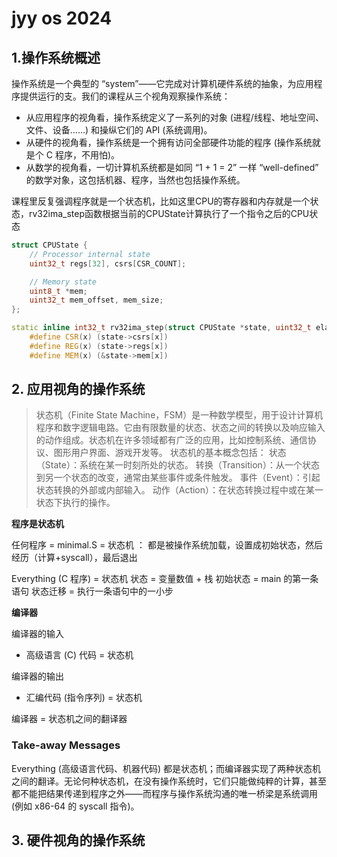# jyy os 2024

## 1.操作系统概述

操作系统是一个典型的 “system”——它完成对计算机硬件系统的抽象，为应用程序提供运行的支。我们的课程从三个视角观察操作系统：
+ 从应用程序的视角看，操作系统定义了一系列的对象 (进程/线程、地址空间、文件、设备……) 和操纵它们的 API (系统调用)。
+ 从硬件的视角看，操作系统是一个拥有访问全部硬件功能的程序 (操作系统就是个 C 程序，不用怕)。
+ 从数学的视角看，一切计算机系统都是如同 “1 + 1 = 2” 一样 “well-defined” 的数学对象，这包括机器、程序，当然也包括操作系统。

课程里反复强调程序就是一个状态机，比如这里CPU的寄存器和内存就是一个状态，rv32ima_step函数根据当前的CPUState计算执行了一个指令之后的CPU状态

```c++
struct CPUState {
    // Processor internal state
    uint32_t regs[32], csrs[CSR_COUNT];

    // Memory state
    uint8_t *mem;
    uint32_t mem_offset, mem_size;
};

static inline int32_t rv32ima_step(struct CPUState *state, uint32_t elapsedUs) {
    #define CSR(x) (state->csrs[x])
    #define REG(x) (state->regs[x])
    #define MEM(x) (&state->mem[x])
```

## 2. 应用视角的操作系统

> 状态机（Finite State Machine，FSM）是一种数学模型，用于设计计算机程序和数字逻辑电路。它由有限数量的状态、状态之间的转换以及响应输入的动作组成。状态机在许多领域都有广泛的应用，比如控制系统、通信协议、图形用户界面、游戏开发等。
状态机的基本概念包括：
状态（State）：系统在某一时刻所处的状态。
转换（Transition）：从一个状态到另一个状态的改变，通常由某些事件或条件触发。
事件（Event）：引起状态转换的外部或内部输入。
动作（Action）：在状态转换过程中或在某一状态下执行的操作。

**程序是状态机**

任何程序 = minimal.S = 状态机 ： 都是被操作系统加载，设置成初始状态，然后经历（计算+syscall），最后退出

Everything (C 程序) = 状态机
状态 = 变量数值 + 栈 
初始状态 = main 的第⼀条语句 
状态迁移 = 执⾏⼀条语句中的⼀⼩步

**编译器**

编译器的输⼊
+ ⾼级语⾔ (C) 代码 = 状态机

编译器的输出
+ 汇编代码 (指令序列) = 状态机

编译器 = 状态机之间的翻译器

### Take-away Messages
Everything (高级语言代码、机器代码) 都是状态机；而编译器实现了两种状态机之间的翻译。无论何种状态机，在没有操作系统时，它们只能做纯粹的计算，甚至都不能把结果传递到程序之外——而程序与操作系统沟通的唯一桥梁是系统调用 (例如 x86-64 的 syscall 指令)。

## 3. 硬件视角的操作系统


